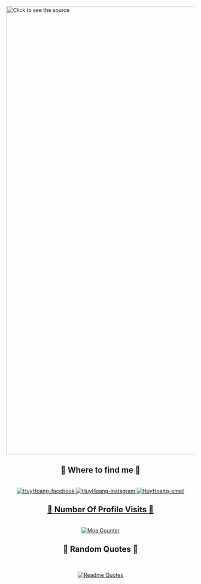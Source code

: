<!-- HHoang -->
<a href="#" target="_blank">
  <img src="svg/huyhoang.svg" width="1200" alt="Click to see the source" />
</a>





<br>

<h2 align="center">💬 Where to find me 💬</h2>
<br>
<!-- https://icons8.com -->
<div align="center">
 
    
  </a>
  <a href="https://www.facebook.com/100027117851907/" target="blank">
    <img src="https://img.icons8.com/bubbles/100/000000/facebook-new.png" alt="HuyHoang-facebook" />
  </a>
  <a href="https://www.instagram.com/kaze.3h/" target="blank">
     <img src="https://img.icons8.com/bubbles/100/000000/instagram.png" alt="HuyHoang-instagram" />
  <a href="mailto:Xnovhh@gmail.com" target="top">
    <img src="https://img.icons8.com/bubbles/100/000000/apple-mail.png" alt="HuyHoang-email" />
 
</div>
<h2 align="center">📑 Number Of Profile Visits 📑</h2>
<br>
<div align="center">
<a  href="https://count.getloli.com/"><img src="https://count.getloli.com/get/@hohuyhoang308?theme=rule34" alt="Moe Counter" title="Moe Counter"></a>
</div>
  
<h2 align="center">📑 Random Quotes 📑</h2>

<br>
<div align="center">

[![Readme Quotes](https://quotes-github-readme.vercel.app/api?type=horizontal&theme=dark)](https://github.com/piyushsuthar/github-readme-quotes)
</div>

